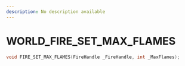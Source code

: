 ```yaml
---
description: No description available 
---
```


# WORLD\_FIRE_SET_MAX_FLAMES

```cpp
void FIRE_SET_MAX_FLAMES(FireHandle _FireHandle, int _MaxFlames);
```